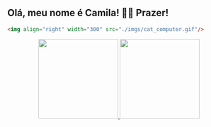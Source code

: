 ## Olá, meu nome é Camila! 👩‍💻 Prazer!

```html
<img align="right" width="300" src="./imgs/cat_computer.gif"/>
```



<div align="center">
  <a href="https://github.com/frizzocamila">
    <img height="180em" src="https://github-readme-stats.vercel.app/api?username=frizzocamila&show_icons=true&theme=radical" />
  </a>
  <a href="https://github.com/frizzocamila">
    <img height="180em" src="https://github-readme-stats.vercel.app/api/top-langs/?username=frizzocamila&layout=compact&theme=radical" />
  </a>
</div>

##

